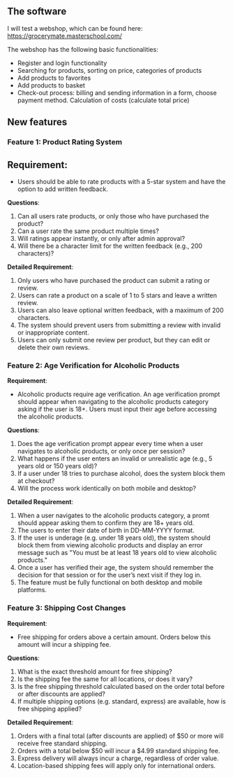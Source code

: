 ## **The software**
I will test a webshop, which can be found here: https://grocerymate.masterschool.com/

The webshop has the following basic functionalities:

- Register and login functionality
- Searching for products, sorting on price, categories of products
- Add products to favorites
- Add products to basket
- Check-out process: billing and sending information in a form, choose payment method. Calculation of costs (calculate total price)

## **New features**

### **Feature 1: Product Rating System**

## **Requirement:**

- Users should be able to rate products with a 5-star system and have the option to add written feedback.

**Questions**:
1. Can all users rate products, or only those who have purchased the product?
2. Can a user rate the same product multiple times?
3. Will ratings appear instantly, or only after admin approval?
4. Will there be a character limit for the written feedback (e.g., 200 characters)?

**Detailed Requirement**:

1. Only users who have purchased the product can submit a rating or review.
2. Users can rate a product on a scale of 1 to 5 stars and leave a written review.
3. Users can also leave optional written feedback, with a maximum of 200 characters.
4. The system should prevent users from submitting a review with invalid or inappropriate content.
5. Users can only submit one review per product, but they can edit or delete their own reviews.

### **Feature 2: Age Verification for Alcoholic Products**

**Requirement**:

- Alcoholic products require age verification. An age verification prompt should appear when navigating to the alcoholic products category asking if the user is 18+. Users must input their age before accessing the alcoholic products.

**Questions**:

1. Does the age verification prompt appear every time when a user navigates to alcoholic products, or only once per session?
2. What happens if the user enters an invalid or unrealistic age (e.g., 5 years old or 150 years old)?
3. If a user under 18 tries to purchase alcohol, does the system block them at checkout?
4. Will the process work identically on both mobile and desktop?

**Detailed Requirement**:

1. When a user navigates to the alcoholic products category, a promt should appear asking them to confirm they are 18+ years old.
2. The users to enter their date of birth in DD-MM-YYYY format.
3. If the user is underage (e.g. under 18 years old), the system should block them from viewing alcoholic products and display an error message such as "You must be at least 18 years old to view alcoholic products."
4. Once a user has verified their age, the system should remember the decision for that session or for the user’s next visit if they log in.
5. The feature must be fully functional on both desktop and mobile platforms.


### **Feature 3: Shipping Cost Changes**

**Requirement**:

- Free shipping for orders above a certain amount. Orders below this amount will incur a shipping fee.

**Questions**:

1. What is the exact threshold amount for free shipping?
2. Is the shipping fee the same for all locations, or does it vary?
3. Is the free shipping threshold calculated based on the order total before or after discounts are applied?
4. If multiple shipping options (e.g. standard, express) are available, how is free shipping applied?

**Detailed Requirement**:

1. Orders with a final total (after discounts are applied) of $50 or more will receive free standard shipping.
2. Orders with a total below $50 will incur a $4.99 standard shipping fee.
3. Express delivery will always incur a charge, regardless of order value.
4. Location-based shipping fees will apply only for international orders.
